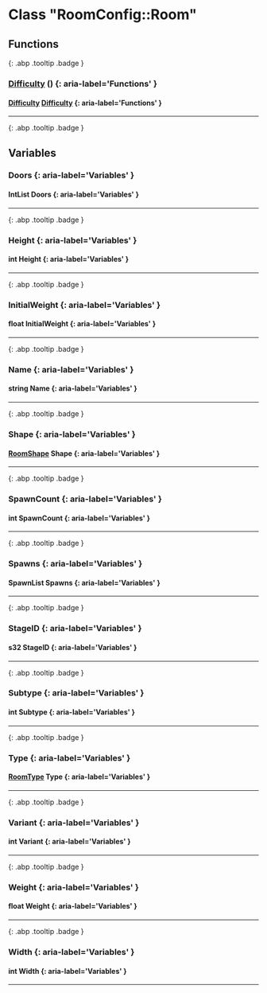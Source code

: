 # Class "RoomConfig::Room"
## Functions
[ ](#){: .abp .tooltip .badge }
### [Difficulty](../enums/Difficulty) () {: aria-label='Functions' }
#### [Difficulty](../enums/Difficulty) [Difficulty](../enums/Difficulty)  {: aria-label='Functions' }

___ 
[ ](#){: .abp .tooltip .badge }
## Variables
### Doors {: aria-label='Variables' }
#### IntList Doors  {: aria-label='Variables' }

___ 
[ ](#){: .abp .tooltip .badge }
### Height {: aria-label='Variables' }
#### int Height  {: aria-label='Variables' }

___ 
[ ](#){: .abp .tooltip .badge }
### InitialWeight {: aria-label='Variables' }
#### float InitialWeight  {: aria-label='Variables' }

___ 
[ ](#){: .abp .tooltip .badge }
### Name {: aria-label='Variables' }
#### string Name  {: aria-label='Variables' }

___ 
[ ](#){: .abp .tooltip .badge }
### Shape {: aria-label='Variables' }
#### [RoomShape](../enums/RoomShape) Shape  {: aria-label='Variables' }

___ 
[ ](#){: .abp .tooltip .badge }
### SpawnCount {: aria-label='Variables' }
#### int SpawnCount  {: aria-label='Variables' }

___ 
[ ](#){: .abp .tooltip .badge }
### Spawns {: aria-label='Variables' }
#### SpawnList Spawns  {: aria-label='Variables' }

___ 
[ ](#){: .abp .tooltip .badge }
### StageID {: aria-label='Variables' }
#### s32 StageID  {: aria-label='Variables' }

___ 
[ ](#){: .abp .tooltip .badge }
### Subtype {: aria-label='Variables' }
#### int Subtype  {: aria-label='Variables' }

___ 
[ ](#){: .abp .tooltip .badge }
### Type {: aria-label='Variables' }
#### [RoomType](../enums/RoomType) Type  {: aria-label='Variables' }

___ 
[ ](#){: .abp .tooltip .badge }
### Variant {: aria-label='Variables' }
#### int Variant  {: aria-label='Variables' }

___ 
[ ](#){: .abp .tooltip .badge }
### Weight {: aria-label='Variables' }
#### float Weight  {: aria-label='Variables' }

___ 
[ ](#){: .abp .tooltip .badge }
### Width {: aria-label='Variables' }
#### int Width  {: aria-label='Variables' }

___ 
